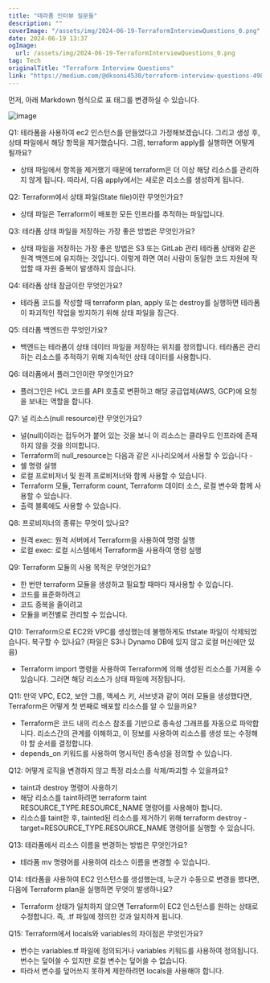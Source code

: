```yaml
---
title: "테라폼 인터뷰 질문들"
description: ""
coverImage: "/assets/img/2024-06-19-TerraformInterviewQuestions_0.png"
date: 2024-06-19 13:37
ogImage:
  url: /assets/img/2024-06-19-TerraformInterviewQuestions_0.png
tag: Tech
originalTitle: "Terraform Interview Questions"
link: "https://medium.com/@dksoni4530/terraform-interview-questions-4988bedcec80"
---
```


먼저, 아래 Markdown 형식으로 표 태그를 변경하실 수 있습니다.

![image](/assets/img/2024-06-19-TerraformInterviewQuestions_0.png)

Q1: 테라폼을 사용하여 ec2 인스턴스를 만들었다고 가정해보겠습니다. 그리고 생성 후, 상태 파일에서 해당 항목을 제거했습니다. 그럼, terraform apply를 실행하면 어떻게 될까요?

- 상태 파일에서 항목을 제거했기 때문에 terraform은 더 이상 해당 리소스를 관리하지 않게 됩니다. 따라서, 다음 apply에서는 새로운 리소스를 생성하게 됩니다.

Q2: Terraform에서 상태 파일(State file)이란 무엇인가요?

<div class="content-ad"></div>

- 상태 파일은 Terraform이 배포한 모든 인프라를 추적하는 파일입니다.

Q3: 테라폼 상태 파일을 저장하는 가장 좋은 방법은 무엇인가요?

- 상태 파일을 저장하는 가장 좋은 방법은 S3 또는 GitLab 관리 테라폼 상태와 같은 원격 백엔드에 유지하는 것입니다. 이렇게 하면 여러 사람이 동일한 코드 자원에 작업할 때 자원 중복이 발생하지 않습니다.

Q4: 테라폼 상태 잠금이란 무엇인가요?

<div class="content-ad"></div>

- 테라폼 코드를 작성할 때 terraform plan, apply 또는 destroy를 실행하면 테라폼이 파괴적인 작업을 방지하기 위해 상태 파일을 잠근다.

Q5: 테라폼 백엔드란 무엇인가요?

- 백엔드는 테라폼이 상태 데이터 파일을 저장하는 위치를 정의합니다. 테라폼은 관리하는 리소스를 추적하기 위해 지속적인 상태 데이터를 사용합니다.

Q6: 테라폼에서 플러그인이란 무엇인가요?

<div class="content-ad"></div>

- 플러그인은 HCL 코드를 API 호출로 변환하고 해당 공급업체(AWS, GCP)에 요청을 보내는 역할을 합니다.

Q7: 널 리소스(null resource)란 무엇인가요?

- 널(null)이라는 접두어가 붙어 있는 것을 보니 이 리소스는 클라우드 인프라에 존재하지 않을 것을 의미합니다.
- Terraform의 null_resource는 다음과 같은 시나리오에서 사용할 수 있습니다 -
- 쉘 명령 실행
- 로컬 프로비저너 및 원격 프로비저너와 함께 사용할 수 있습니다.
- Terraform 모듈, Terraform count, Terraform 데이터 소스, 로컬 변수와 함께 사용할 수 있습니다.
- 출력 블록에도 사용할 수 있습니다.

Q8: 프로비저너의 종류는 무엇이 있나요?

<div class="content-ad"></div>

- 원격 exec: 원격 서버에서 Terraform을 사용하여 명령 실행
- 로컬 exec: 로컬 시스템에서 Terraform을 사용하여 명령 실행

Q9: Terraform 모듈의 사용 목적은 무엇인가요?

- 한 번만 terraform 모듈을 생성하고 필요할 때마다 재사용할 수 있습니다.
- 코드를 표준화하려고
- 코드 중복을 줄이려고
- 모듈을 버전별로 관리할 수 있습니다.

Q10: Terraform으로 EC2와 VPC를 생성했는데 불행하게도 tfstate 파일이 삭제되었습니다. 복구할 수 있나요? (파일은 S3나 Dynamo DB에 있지 않고 로컬 머신에만 있음)

<div class="content-ad"></div>

- Terraform import 명령을 사용하여 Terraform에 의해 생성된 리소스를 가져올 수 있습니다. 그러면 해당 리소스가 상태 파일에 저장됩니다.

Q11: 만약 VPC, EC2, 보안 그룹, 액세스 키, 서브넷과 같이 여러 모듈을 생성했다면, Terraform은 어떻게 첫 번째로 배포할 리소스를 알 수 있을까요?

- Terraform은 코드 내의 리소스 참조를 기반으로 종속성 그래프를 자동으로 파악합니다. 리소스간의 관계를 이해하고, 이 정보를 사용하여 리소스를 생성 또는 수정해야 할 순서를 결정합니다.
- depends_on 키워드를 사용하여 명시적인 종속성을 정의할 수 있습니다.

Q12: 어떻게 로직을 변경하지 않고 특정 리소스를 삭제/파괴할 수 있을까요?

<div class="content-ad"></div>

- taint과 destroy 명령어 사용하기
- 해당 리소스를 taint하려면 terraform taint RESOURCE_TYPE.RESOURCE_NAME 명령어를 사용해야 합니다.
- 리소스를 taint한 후, tainted된 리소스를 제거하기 위해 terraform destroy -target=RESOURCE_TYPE.RESOURCE_NAME 명령어를 실행할 수 있습니다.

Q13: 테라폼에서 리소스 이름을 변경하는 방법은 무엇인가요?

- 테라폼 mv 명령어를 사용하여 리소스 이름을 변경할 수 있습니다.

Q14: 테라폼을 사용하여 EC2 인스턴스를 생성했는데, 누군가 수동으로 변경을 했다면, 다음에 Terraform plan을 실행하면 무엇이 발생하나요?

<div class="content-ad"></div>

- Terraform 상태가 일치하지 않으면 Terraform이 EC2 인스턴스를 원하는 상태로 수정합니다. 즉, .tf 파일에 정의한 것과 일치하게 됩니다.

Q15: Terraform에서 locals와 variables의 차이점은 무엇인가요?

- 변수는 variables.tf 파일에 정의되거나 variables 키워드를 사용하여 정의됩니다. 변수는 덮어쓸 수 있지만 로컬 변수는 덮어쓸 수 없습니다.
- 따라서 변수를 덮어쓰지 못하게 제한하려면 locals을 사용해야 합니다.
